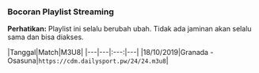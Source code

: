 ### Bocoran Playlist Streaming

**Perhatikan:** Playlist ini selalu berubah ubah. Tidak ada jaminan akan selalu sama dan bisa diakses.

|Tanggal|Match|M3U8|
|---|---|:---:|---|
|18/10/2019|Granada - Osasuna|`https://cdm.dailysport.pw/24/24.m3u8`|


